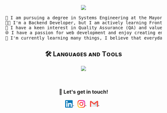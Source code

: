 <p align="center">
<a href="https://git.io/typing-svg">
<img src="https://readme-typing-svg.herokuapp.com/?font=Roboto&weight=900&size=40=true&vCenter=true&width=500&height=70&duration=4000&color=B3B3B3&lines=Hi,+There!+👋;+I'm+Jael!" />
</a>
</p>
<picture></picture>
<pre>
🏫 I am pursuing a degree in Systems Engineering at the Mayor de San Simon University. 
👩‍💻 I'm a Backend Developer, but I am actively learning Frontend Technologies to transition into a Fullstack Developer role.
🔎 I have a keen interest in Quality Assurance (QA) and value the importance of delivering high-quality software.
🌐 I have a passion for web development and enjoy creating engaging websites.
🚩 I'm currently learning many things, I believe that everyday is a learning opportunity.
</pre>

<h2 align="center">🛠 Lᴀɴɢᴜᴀɢᴇs ᴀɴᴅ Tᴏᴏʟs</h2> 
<p align="center">
<img width="500px"  src="https://skillicons.dev/icons?i=py,java,js,php,html,css,laravel,react,vite,nodejs,django,sqlite,mysql,postgres,git,github,figma,notion,selenium,vscode,docker,openstack,postman,linux&perline=10"  />
</p>
<br />

<div align="center">
  <h3><b>🔗 Let's get in touch! </b></h3>
  </div>
<p align="center">
<a href="https://www.linkedin.com/in/jael-alejandra-avendaño-fernandez-0927b12a9/" target="_blank">
  <img align="center" alt="Jael Avendaño | Linkedin" width="24px" src="https://github.com/SatYu26/SatYu26/blob/master/Assets/Linkedin.svg" />
</a> &nbsp;&nbsp;
<a href="https://www.instagram.com/steve.frontdev/" target="_blank">
  <img align="center" alt="Jael Avendaño | Instagram" width="24px" src="https://github.com/SatYu26/SatYu26/blob/master/Assets/Instagram.svg" />
</a> &nbsp;&nbsp;
<a href="mailto:jaelaleavendano24@gmail.com" >
  <img align="center" alt="Jael Avendaño | Gmail" width="26px" src="https://github.com/SatYu26/SatYu26/blob/master/Assets/Gmail.svg" />
</a> &nbsp;&nbsp;
